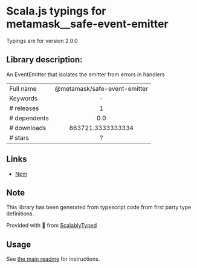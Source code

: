 
# Scala.js typings for metamask__safe-event-emitter

Typings are for version 2.0.0

## Library description:
An EventEmitter that isolates the emitter from errors in handlers

|                    |                 |
| ------------------ | :-------------: |
| Full name          | @metamask/safe-event-emitter |
| Keywords           | - |
| # releases         | 1 |
| # dependents       | 0.0 |
| # downloads        | 863721.3333333334 |
| # stars            | ? |

## Links
- [Npm](https://www.npmjs.com/package/%40metamask%2Fsafe-event-emitter)
    


## Note
This library has been generated from typescript code from first party type definitions.

Provided with :purple_heart: from [ScalablyTyped](https://github.com/oyvindberg/ScalablyTyped)

## Usage
See [the main readme](../../readme.md) for instructions.


